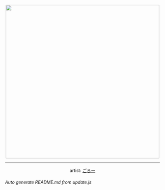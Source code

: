 
<p align="center">
  <img width="500" src="https://nekos.best/api/v2/neko/0655.png">
  <hr/>
  <center>
    artist: <a href="https://www.pixiv.net/en/artworks/94329852">ごろー</a>
  </center>
</p>


###### Auto generate README.md from update.js

